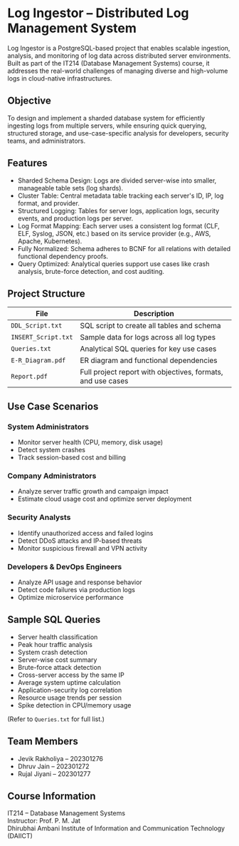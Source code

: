 # Log Ingestor – Distributed Log Management System

Log Ingestor is a PostgreSQL-based project that enables scalable ingestion, analysis, and monitoring of log data across distributed server environments. Built as part of the IT214 (Database Management Systems) course, it addresses the real-world challenges of managing diverse and high-volume logs in cloud-native infrastructures.

## Objective

To design and implement a sharded database system for efficiently ingesting logs from multiple servers, while ensuring quick querying, structured storage, and use-case-specific analysis for developers, security teams, and administrators.

## Features

- Sharded Schema Design: Logs are divided server-wise into smaller, manageable table sets (log shards).
- Cluster Table: Central metadata table tracking each server's ID, IP, log format, and provider.
- Structured Logging: Tables for server logs, application logs, security events, and production logs per server.
- Log Format Mapping: Each server uses a consistent log format (CLF, ELF, Syslog, JSON, etc.) based on its service provider (e.g., AWS, Apache, Kubernetes).
- Fully Normalized: Schema adheres to BCNF for all relations with detailed functional dependency proofs.
- Query Optimized: Analytical queries support use cases like crash analysis, brute-force detection, and cost auditing.

## Project Structure

| File | Description |
|------|-------------|
| `DDL_Script.txt` | SQL script to create all tables and schema |
| `INSERT_Script.txt` | Sample data for logs across all log types |
| `Queries.txt` | Analytical SQL queries for key use cases |
| `E-R_Diagram.pdf` | ER diagram and functional dependencies |
| `Report.pdf` | Full project report with objectives, formats, and use cases |

## Use Case Scenarios

### System Administrators
- Monitor server health (CPU, memory, disk usage)
- Detect system crashes
- Track session-based cost and billing

### Company Administrators
- Analyze server traffic growth and campaign impact
- Estimate cloud usage cost and optimize server deployment

### Security Analysts
- Identify unauthorized access and failed logins
- Detect DDoS attacks and IP-based threats
- Monitor suspicious firewall and VPN activity

### Developers & DevOps Engineers
- Analyze API usage and response behavior
- Detect code failures via production logs
- Optimize microservice performance

## Sample SQL Queries

- Server health classification
- Peak hour traffic analysis
- System crash detection
- Server-wise cost summary
- Brute-force attack detection
- Cross-server access by the same IP
- Average system uptime calculation
- Application-security log correlation
- Resource usage trends per session
- Spike detection in CPU/memory usage

(Refer to `Queries.txt` for full list.)

## Team Members

- Jevik Rakholiya – 202301276  
- Dhruv Jain – 202301272  
- Rujal Jiyani – 202301277

## Course Information

IT214 – Database Management Systems  
Instructor: Prof. P. M. Jat  
Dhirubhai Ambani Institute of Information and Communication Technology (DAIICT)

